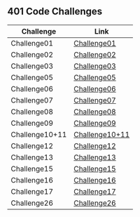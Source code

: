 ## 401 Code Challenges

Challenge | Link
------------ | -------------
Challenge01 | [Challenge01](Challenge01/readme.md)
Challenge02 | [Challenge02](challenge02/README.md)
Challenge03 | [Challenge03](challenge03/README.md)
Challenge05 | [Challenge05](challenge05/README.md)
Challenge06 | [Challenge06](challenge05/README06.md)
Challenge07 | [Challenge07](challenge05/README07.md)
Challenge08 | [Challenge08](challenge05/README08.md)
Challenge09 | [Challenge09](challenge05/README09.md)
Challenge10+11 | [Challenge10+11](stack-and-queue/readme.md)
Challenge12 | [Challenge12](stack-and-queue/readme12.md)
Challenge13 | [Challenge13](stack-and-queue/readme13.md)
Challenge15 | [Challenge15](trees/readme.md)
Challenge16 | [Challenge16](trees/readme16.md)
Challenge17 | [Challenge17](trees/readme17.md)
Challenge26 | [Challenge26](challenge26/README.md)


